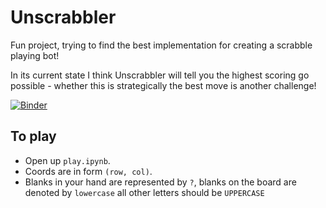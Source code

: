 # Unscrabbler

Fun project, trying to find the best implementation for creating a scrabble playing bot!

In its current state I think Unscrabbler will tell you the highest scoring go possible - whether this is strategically
the best move is another challenge!

[![Binder](https://mybinder.org/badge_logo.svg)](https://mybinder.org/v2/gh/0Hughman0/unscrabbler/master?filepath=play.ipynb)

## To play

* Open up `play.ipynb`.
* Coords are in form `(row, col)`.
* Blanks in your hand are represented by `?`, blanks on the board are denoted by `lowercase` all other letters should be
`UPPERCASE`

